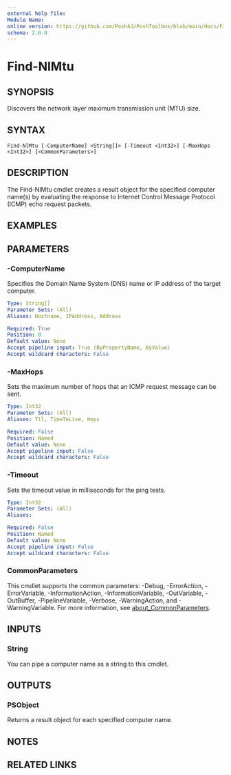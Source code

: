 ```yaml
---
external help file:
Module Name:
online version: https://github.com/PoshAJ/PoshToolbox/blob/main/docs/Find-NlMtu.md
schema: 2.0.0
---
```


# Find-NlMtu

## SYNOPSIS
Discovers the network layer maximum transmission unit (MTU) size.

## SYNTAX

```
Find-NlMtu [-ComputerName] <String[]> [-Timeout <Int32>] [-MaxHops <Int32>] [<CommonParameters>]
```

## DESCRIPTION
The Find-NlMtu cmdlet creates a result object for the specified computer name(s) by evaluating the response to Internet Control Message Protocol (ICMP) echo request packets.

## EXAMPLES

## PARAMETERS

### -ComputerName
Specifies the Domain Name System (DNS) name or IP address of the target computer.

```yaml
Type: String[]
Parameter Sets: (All)
Aliases: Hostname, IPAddress, Address

Required: True
Position: 0
Default value: None
Accept pipeline input: True (ByPropertyName, ByValue)
Accept wildcard characters: False
```

### -MaxHops
Sets the maximum number of hops that an ICMP request message can be sent.

```yaml
Type: Int32
Parameter Sets: (All)
Aliases: Ttl, TimeToLive, Hops

Required: False
Position: Named
Default value: None
Accept pipeline input: False
Accept wildcard characters: False
```

### -Timeout
Sets the timeout value in milliseconds for the ping tests.

```yaml
Type: Int32
Parameter Sets: (All)
Aliases:

Required: False
Position: Named
Default value: None
Accept pipeline input: False
Accept wildcard characters: False
```

### CommonParameters
This cmdlet supports the common parameters: -Debug, -ErrorAction, -ErrorVariable, -InformationAction, -InformationVariable, -OutVariable, -OutBuffer, -PipelineVariable, -Verbose, -WarningAction, and -WarningVariable. For more information, see [about_CommonParameters](http://go.microsoft.com/fwlink/?LinkID=113216).

## INPUTS

### String
You can pipe a computer name as a string to this cmdlet.

## OUTPUTS

### PSObject
Returns a result object for each specified computer name.

## NOTES

## RELATED LINKS
